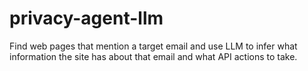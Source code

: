 # privacy-agent-llm
Find web pages that mention a target email and use LLM to infer what information the site has about that email and what API actions to take. 
